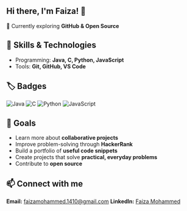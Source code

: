 ## Hi there, I'm Faiza! 👋


🌱 Currently exploring **GitHub & Open Source**


## 🚀 Skills & Technologies  
- Programming: **Java, C, Python, JavaScript**  
- Tools: **Git, GitHub, VS Code**

## 🏷️ Badges
![Java](https://img.shields.io/badge/Java-Intermediate-orange?logo=openjdk&logoColor=white&style=for-the-badge)
![C](https://img.shields.io/badge/C-Programming-blue?style=for-the-badge)
![Python](https://img.shields.io/badge/Python-Beginner-blue?logo=python&logoColor=white&style=for-the-badge)
![JavaScript](https://img.shields.io/badge/JavaScript-Learning-yellow?logo=javascript&logoColor=black&style=for-the-badge)


## 🎯 Goals  
- Learn more about **collaborative projects**  
- Improve problem-solving through **HackerRank**   
- Build a portfolio of **useful code snippets**
- Create projects that solve **practical, everyday problems**
- Contribute to **open source** 


## 📫 Connect with me
**Email:** faizamohammed.1410@gmail.com
**LinkedIn:** [Faiza Mohammed](https://www.linkedin.com/in/faiza-mohammed-09a5b4358/) 


